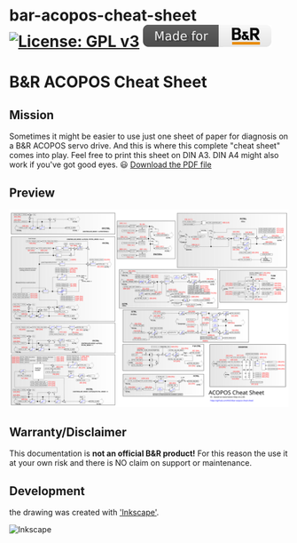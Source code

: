 # bar-acopos-cheat-sheet [![License: GPL v3](https://img.shields.io/badge/License-GPL%20v3-blue.svg)](https://www.gnu.org/licenses/gpl-3.0) [![Made For B&R](https://github.com/hilch/BandR-badges/blob/main/Made-For-BrAutomation.svg)](https://www.br-automation.com)
# B&amp;R ACOPOS Cheat Sheet

## Mission
Sometimes it might be easier to use just one sheet of paper for diagnosis on a B&amp;R ACOPOS servo drive.
And this is where this complete "cheat sheet" comes into play.
Feel free to print this sheet on DIN A3. DIN A4 might also work if you've got good eyes. :smiley:
[Download the PDF file](https://github.com/hilch/bar-acopos-cheat-sheet/releases)

## Preview
![cheat_sheet](/inkscape/ACOPOS_CTRL.svg)

## Warranty/Disclaimer
This documentation is **not an official B&amp;R product!**
For this reason the use it at your own risk and there is NO claim on support or maintenance.

## Development
the drawing was created with ['Inkscape'](https://inkscape.org/en/). 

![Inkscape](https://media.inkscape.org/static/images/inkscape-logo.svg)






